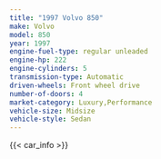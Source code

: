 ```yaml
---
title: "1997 Volvo 850"
make: Volvo
model: 850
year: 1997
engine-fuel-type: regular unleaded
engine-hp: 222
engine-cylinders: 5
transmission-type: Automatic
driven-wheels: Front wheel drive
number-of-doors: 4
market-category: Luxury,Performance
vehicle-size: Midsize
vehicle-style: Sedan
---
```


{{< car_info >}}
